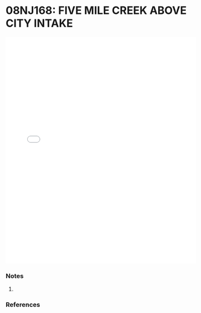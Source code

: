 # 08NJ168: FIVE MILE CREEK ABOVE CITY INTAKE

<iframe src="/distribution_estimation/_static/stations/08NJ168_fdc.html" width="100%" height="600" frameborder="0"></iframe>

### Notes
1. 

### References

